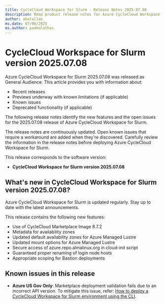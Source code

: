 ```yaml
---
title: CycleCloud Workspace for Slurm - Release Notes 2025.07.08
description: Read product release notes for Azure CycleCloud Workspace for Slurm 2025.07.08. See a list of new features and known issues.
author: abatallas
ms.date: 07/08/2025
ms.author: padmalathas
---
```


# CycleCloud Workspace for Slurm version 2025.07.08

Azure CycleCloud Workspace for Slurm 2025.07.08 was released as General Audience. This article provides you with information about:

* Recent releases
* Previews underway with known limitations (if applicable)
* Known issues
* Deprecated functionality (if applicable)

The following release notes identify the new features and the open issues for the 2025.07.08 release of Azure CycleCloud Workspace for Slurm.

The release notes are continuously updated. Open known issues that require a workaround are added when they're discovered. Carefully review the information in the release notes before deploying Azure CycleCloud Workspace for Slurm.

This release corresponds to the software version:

- **CycleCloud Workspace for Slurm version 2025.07.08** 

## What's new in CycleCloud Workspace for Slurm version 2025.07.08?

Azure CycleCloud Workspace for Slurm is updated regularly. Stay up to date with the latest announcements. 

This release contains the following new features:

* Use of CycleCloud Marketplace Image 8.7.2
* Metadata for availability zones
* Updated default availability zones for Azure Managed Lustre
* Updated mount options for Azure Managed Lustre
* Secure access of azure.repo.almalinux.org in cloud-init script
* Guaranteed proper renaming of login node hosts
* Appropriate scoping for Bastion deployments

## Known issues in this release

- **Azure US Gov Only**: Marketplace deployment validation fails due to an incorrect API version. To mitigate this issue, refer: [How to deploy a CycleCloud Workspace for Slurm environment using the CLI](../../how-to/ccws/deploy-with-cli.md).
